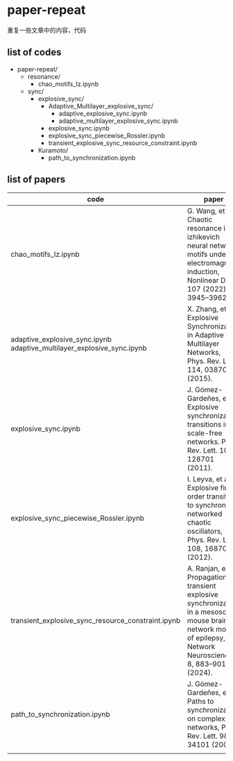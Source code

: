 # paper-repeat
重复一些文章中的内容，代码

## list of codes

- paper-repeat/
  - resonance/
    - chao_motifs_Iz.ipynb
  - sync/
    - explosive_sync/
      - Adaptive_Multilayer_explosive_sync/
        - adaptive_explosive_sync.ipynb
        - adaptive_multilayer_explosive_sync.ipynb
      - explosive_sync.ipynb
      - explosive_sync_piecewise_Rossler.ipynb
      - transient_explosive_sync_resource_constraint.ipynb
    - Kuramoto/
      - path_to_synchronization.ipynb
  
## list of papers

| code   | paper |
|--------|------|
| chao_motifs_Iz.ipynb   | G. Wang, et al. Chaotic resonance in izhikevich neural network motifs under electromagnetic induction, Nonlinear Dyn. 107 (2022) 3945–3962.|
| adaptive_explosive_sync.ipynb <br> adaptive_multilayer_explosive_sync.ipynb | X. Zhang, et al. Explosive Synchronization in Adaptive and Multilayer Networks, Phys. Rev. Lett. 114, 038701 (2015). |
| explosive_sync.ipynb   | J. Gómez-Gardeñes, et al. Explosive synchronization transitions in scale-free networks. Phys. Rev. Lett. 106, 128701 (2011). |
| explosive_sync_piecewise_Rossler.ipynb | I. Leyva, et al. Explosive first-order transition to synchrony in networked chaotic oscillators, Phys. Rev. Lett. 108, 168702 (2012). |
| transient_explosive_sync_resource_constraint.ipynb | A. Ranjan, et al. Propagation of transient explosive synchronization in a mesoscale mouse brain network model of epilepsy, Network Neuroscience 8, 883–901 (2024). |
| path_to_synchronization.ipynb | J. Gómez-Gardeñes, et al. Paths to synchronization on complex networks, Phys. Rev. Lett. 98, 34101 (2007). |
|  |  |